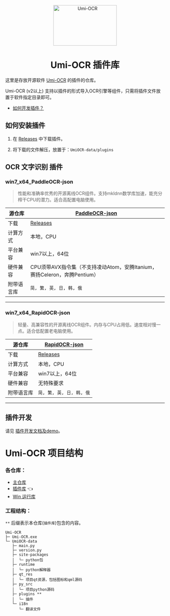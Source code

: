 <p align="center">
  <a href="https://github.com/hiroi-sora/Umi-OCR">
    <img width="200" height="128" src="https://tupian.li/images/2022/10/27/icon---256.png" alt="Umi-OCR">
  </a>
</p>

<h1 align="center">Umi-OCR 插件库</h1>

这里是存放开源软件 [Umi-OCR](https://github.com/hiroi-sora/Umi-OCR) 的插件的仓库。

Umi-OCR (v2以上) 支持以插件的形式导入OCR引擎等组件，只需将插件文件放置于软件指定目录即可。

- [如何开发插件？](#插件开发)

## 如何安装插件

1. 在 [Releases](https://github.com/hiroi-sora/Umi-OCR_plugins/releases) 中下载插件。

2. 将下载的文件解压，放置于：`UmiOCR-data/plugins`

## OCR 文字识别 插件

### win7_x64_PaddleOCR-json

> 性能和准确率优秀的开源离线OCR组件。支持mkldnn数学库加速，能充分榨干CPU的潜力。适合高配置电脑使用。

| 源仓库     | [PaddleOCR-json](https://github.com/hiroi-sora/PaddleOCR-json)            |
| ---------- | ------------------------------------------------------------------------- |
| 下载       | [Releases](https://github.com/hiroi-sora/Umi-OCR_plugins/releases)        |
| 计算方式   | 本地，CPU                                                                 |
| 平台兼容   | win7以上，64位                                                            |
| 硬件兼容   | CPU须带AVX指令集（不支持凌动Atom，安腾Itanium，赛扬Celeron，奔腾Pentium） |
| 附带语言库 | `简, 繁, 英, 日, 韩, 俄`                                                  |

---

### win7_x64_RapidOCR-json

> 轻量、高兼容性的开源离线OCR组件。内存与CPU占用低。速度相对慢一点。适合低配置老电脑使用。

| 源仓库     | [RapidOCR-json](https://github.com/hiroi-sora/RapidOCR-json)       |
| ---------- | ------------------------------------------------------------------ |
| 下载       | [Releases](https://github.com/hiroi-sora/Umi-OCR_plugins/releases) |
| 计算方式   | 本地，CPU                                                          |
| 平台兼容   | win7以上，64位                                                     |
| 硬件兼容   | 无特殊要求                                                         |
| 附带语言库 | `简, 繁, 英, 日, 韩, 俄`                                           |

---

## 插件开发

请见 [插件开发文档及demo](demo_AbaOCR)。

# Umi-OCR 项目结构

### 各仓库：

- [主仓库](https://github.com/hiroi-sora/Umi-OCR)
- [插件库](https://github.com/hiroi-sora/Umi-OCR_plugins) 👈
- [Win 运行库](https://github.com/hiroi-sora/Umi-OCR_runtime_windows)

### 工程结构：

`**` 后缀表示本仓库(`插件库`)包含的内容。

```
Umi-OCR
├─ Umi-OCR.exe
└─ UmiOCR-data
   ├─ main.py
   ├─ version.py
   ├─ site-packages
   │  └─ python包
   ├─ runtime
   │  └─ python解释器
   ├─ qt_res
   │  └─ 项目qt资源，包括图标和qml源码
   ├─ py_src
   │  └─ 项目python源码
   ├─ plugins **
   │  └─ 插件
   └─ i18n
      └─ 翻译文件
```